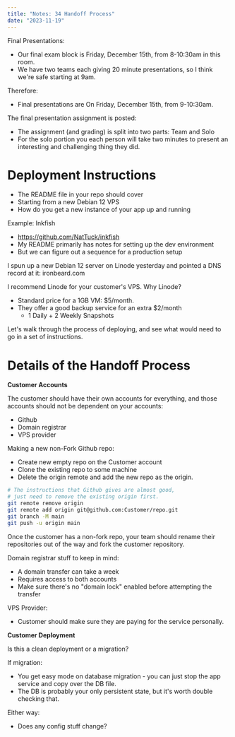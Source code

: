 ```yaml
---
title: "Notes: 34 Handoff Process"
date: "2023-11-19"
---
```


Final Presentations:

 - Our final exam block is Friday, December 15th, from 8-10:30am in this room.
 - We have two teams each giving 20 minute presentations, so I think we're safe
   starting at 9am.

Therefore:

 - Final presentations are On Friday, December 15th, from 9-10:30am.

The final presentation assignment is posted:

 - The assignment (and grading) is split into two parts: Team and Solo
 - For the solo portion you each person will take two minutes to present an
   interesting and challenging thing they did.


# Deployment Instructions

 - The README file in your repo should cover
 - Starting from a new Debian 12 VPS
 - How do you get a new instance of your app up and running

Example: Inkfish

 - https://github.com/NatTuck/inkfish
 - My README primarily has notes for setting up the dev environment
 - But we can figure out a sequence for a production setup

I spun up a new Debian 12 server on Linode yesterday and pointed a DNS
record at it: ironbeard.com

I recommend Linode for your customer's VPS. Why Linode?

 - Standard price for a 1GB VM: $5/month.
 - They offer a good backup service for an extra $2/month
   - 1 Daily + 2 Weekly Snapshots


Let's walk through the process of deploying, and see what would need to
go in a set of instructions.


# Details of the Handoff Process

**Customer Accounts**

The customer should have their own accounts for everything, and those
accounts should not be dependent on your accounts:

 - Github
 - Domain registrar
 - VPS provider

Making a new non-Fork Github repo:

 - Create new empty repo on the Customer account
 - Clone the existing repo to some machine
 - Delete the origin remote and add the new repo as the origin.
 
```bash
# The instructions that Github gives are almost good,
# just need to remove the existing origin first.
git remote remove origin
git remote add origin git@github.com:Customer/repo.git
git branch -M main
git push -u origin main
```

Once the customer has a non-fork repo, your team should rename their
repositories out of the way and fork the customer repository.

Domain registrar stuff to keep in mind:

 - A domain transfer can take a week
 - Requires access to both accounts
 - Make sure there's no "domain lock" enabled before attempting the
   transfer

VPS Provider:

 - Customer should make sure they are paying for the service personally.


**Customer Deployment**

Is this a clean deployment or a migration?

If migration:

 - You get easy mode on database migration - you can just
   stop the app service and copy over the DB file.
 - The DB is probably your only persistent state, but it's
   worth double checking that.

Either way:

 - Does any config stuff change?
 
 

